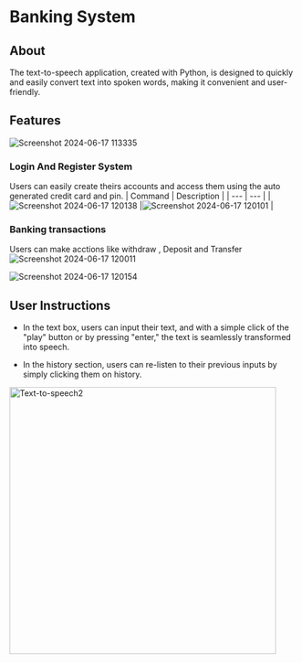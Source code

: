 ﻿# Banking System
## About
The text-to-speech application, created with Python, is designed to quickly and easily convert text into spoken words, making it convenient and user-friendly.

## Features



![Screenshot 2024-06-17 113335](https://github.com/Aristotelis03/BankingSystem/assets/122119588/cab617c1-9888-4fa6-951e-46a2a3b3e69f)




### Login And Register System
Users can easily create theirs accounts and access them using the auto generated credit card and pin.
| Command | Description |
| --- | --- |
|![Screenshot 2024-06-17 120138](https://github.com/Aristotelis03/BankingSystem/assets/122119588/05fda907-5c4d-47bd-a116-a8ef9918c5a3) |![Screenshot 2024-06-17 120101](https://github.com/Aristotelis03/BankingSystem/assets/122119588/a650a545-e52b-41a5-aa2d-72817220019e)
|



### Banking transactions
Users can make acctions like withdraw , Deposit and Transfer
![Screenshot 2024-06-17 120011](https://github.com/Aristotelis03/BankingSystem/assets/122119588/77b41604-818c-4c1c-9c83-15d6576d428d)

![Screenshot 2024-06-17 120154](https://github.com/Aristotelis03/BankingSystem/assets/122119588/67e094a4-b2a9-476a-9529-cf1a27ecc0fb)
## User Instructions

* In the text box, users can input their text, and with a simple click of the "play" button or by pressing "enter," the text is seamlessly transformed into speech.

* In the history section, users can re-listen to their previous inputs by simply clicking them on history.

<img width="467" alt="Text-to-speech2" src="https://github.com/Aristotelis03/text-to-speech/assets/122119588/1fdce722-0c80-416f-86e6-2c3dc1f5e96e">
